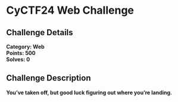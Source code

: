 # CyCTF24 Web Challenge

## Challenge Details
**Category: Web**
<br/>
**Points: 500**
<br/>
**Solves: 0**

## Challenge Description
**You’ve taken off, but good luck figuring out where you’re landing.**
